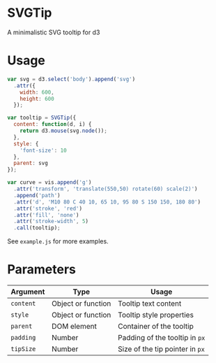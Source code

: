 # SVGTip

A minimalistic SVG tooltip for d3

# Usage

```javascript
var svg = d3.select('body').append('svg')
  .attr({
    width: 600,
    height: 600
  });

var tooltip = SVGTip({
  content: function(d, i) {
    return d3.mouse(svg.node());
  },
  style: {
    'font-size': 10
  },
  parent: svg
});

var curve = vis.append('g')
  .attr('transform', 'translate(550,50) rotate(60) scale(2)')
  .append('path')
  .attr('d', 'M10 80 C 40 10, 65 10, 95 80 S 150 150, 180 80')
  .attr('stroke', 'red')
  .attr('fill', 'none')
  .attr('stroke-width', 5)
  .call(tooltip);

```

See `example.js` for more examples.

# Parameters

| Argument   | Type               | Usage                           | 
| ---------- | ------------------ | ------------------------------- |
| `content`  | Object or function | Tooltip text content            |
| `style`    | Object or function | Tooltip style properties        |
| `parent`   | DOM element        | Container of the tooltip        |
| `padding`  | Number             | Padding of the tooltip in `px`  |
| `tipSize`  | Number             | Size of the tip pointer in `px` |
